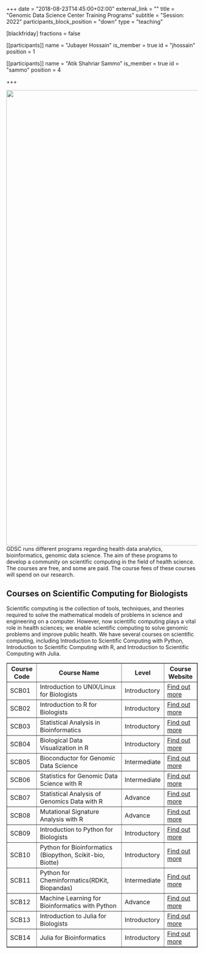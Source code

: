 +++
date = "2018-08-23T14:45:00+02:00"
external_link = ""
title = "Genomic Data Science Center Training Programs"
subtitle = "Session: 2022"
participants_block_position = "down"
type = "teaching"

[blackfriday]
    fractions = false

[[participants]]
    name = "Jubayer Hossain"
    is_member = true
    id = "jhossain"
    position = 1

[[participants]]
    name = "Atik Shahriar Sammo"
    is_member = true
    id = "sammo"
    position = 4

+++

<img src="/img/teaching/iscb.png" width="1200px">
GDSC runs different programs regarding health data analytics, bioinformatics, genomic data science. The aim of these programs to develop a community on scientific computing in the field of health science. The courses are free, and some are paid. The course fees of these courses will spend on our research. 

## Courses on Scientific Computing for Biologists 
Scientific computing is the collection of tools, techniques, and theories required to solve the mathematical models of problems in science and engineering on a computer. However, now scientific computing plays a vital role in health sciences; we enable scientific computing to solve genomic problems and improve public health. We have several courses on scientific computing, including Introduction to Scientific Computing with Python, Introduction to Scientific Computing with R, and Introduction to Scientific Computing with Julia. 

<table border = "1">
        <tr>
            <th style="text-align:center">Course Code</th>
            <th style="text-align:center">Course Name</th>
            <th style="text-align:center">Level</th>
            <th style="text-align:center">Course Website</th>
        </tr>
        <tr>
           <td>SCB01</td>
           <td>Introduction to UNIX/Linux for Biologists</td>
           <td>Introductory</td>
           <td> <a href="#">Find out more</a></td>
        </tr>
         <tr>
           <td>SCB02</td>
           <td>Introduction to R for Biologists</td>
           <td>Introductory</td>
           <td> <a href="#">Find out more</a></td>
        </tr>
        <tr>
           <td>SCB03</td>
           <td>Statistical Analysis in Bioinformatics</td>
           <td>Introductory</td>
           <td> <a href="#">Find out more</a></td>
        </tr>
        <tr>
           <td>SCB04</td>
           <td>Biological Data Visualization in R</td>
            <td>Introductory</td>
           <td> <a href="#">Find out more</a></td>
        </tr>
        <tr>
           <td>SCB05</td>
           <td>Bioconductor for Genomic Data Science</td>
            <td>Intermediate</td>
           <td> <a href="#">Find out more</a></td>
        </tr>
      <tr>
           <td>SCB06</td>
           <td>Statistics for Genomic Data Science with R</td>
            <td>Intermediate</td>
           <td> <a href="#">Find out more</a></td>
      </tr>
      <tr>
           <td>SCB07</td>
           <td>Statistical Analysis of Genomics Data with R</td>
            <td>Advance</td>
           <td> <a href="#">Find out more</a></td>
      </tr>
      <tr>
           <td>SCB08</td>
           <td>Mutational Signature Analysis with R</td>
            <td>Advance</td>
           <td> <a href="#">Find out more</a></td>
      </tr>
      <tr>
           <td>SCB09</td>
           <td>Introduction to Python for Biologists</td>
           <td>Introductory</td>
           <td> <a href="#">Find out more</a></td>
        </tr>
        <tr>
           <td>SCB10</td>
           <td>Python for Bioinformatics (Biopython, Scikit-bio, Biotte)</td>
           <td>Introductory</td>
           <td> <a href="#">Find out more</a></td>
        </tr>
        <tr>
           <td>SCB11</td>
           <td>Python for Cheminformatics(RDKit, Biopandas)</td>
           <td>Intermediate</td>
           <td> <a href="#">Find out more</a></td>
        </tr>
        <tr>
           <td>SCB12</td>
           <td>Machine Learning for Bioinformatics with Python</td>
            <td>Advance</td>
           <td> <a href="#">Find out more</a></td>
        </tr>
         <tr>
           <td>SCB13</td>
           <td>Introduction to Julia for Biologists</td>
           <td>Introductory</td>
           <td> <a href="#">Find out more</a></td>
        </tr>
        <tr>
           <td>SCB14</td>
           <td>Julia for Bioinformatics</td>
           <td>Introductory</td>
           <td> <a href="#">Find out more</a></td>
        </tr>

 </table>
